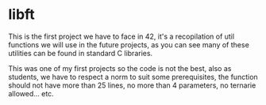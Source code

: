 # libft

This is the first project we have to face in 42, it's a recopilation of util functions we will use in the future projects, as you can see many of these utilities can be found in standard C libraries.

This was one of my first projects so the code is not the best, also as students, we have to respect a norm to suit some prerequisites, the function should not have more than 25 lines, no more than 4 parameters, no ternarie allowed... etc.
